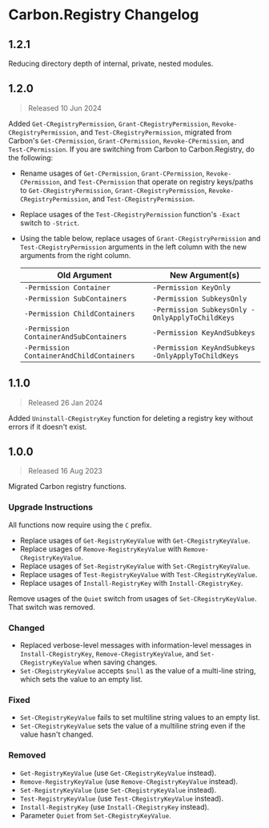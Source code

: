 <!--markdownlint-disable MD012 no-multiple-blanks-->

# Carbon.Registry Changelog

## 1.2.1

Reducing directory depth of internal, private, nested modules.

## 1.2.0

> Released 10 Jun 2024

Added `Get-CRegistryPermission`, `Grant-CRegistryPermission`, `Revoke-CRegistryPermission`, and
`Test-CRegistryPermission`, migrated from Carbon's `Get-CPermission`, `Grant-CPermission`, `Revoke-CPermission`, and
`Test-CPermission`. If you are switching from Carbon to Carbon.Registry, do the following:

* Rename usages of `Get-CPermission`, `Grant-CPermission`, `Revoke-CPermission`, and `Test-CPermission` that operate on
  registry keys/paths to `Get-CRegistryPermission`, `Grant-CRegistryPermission`, `Revoke-CRegistryPermission`, and
  `Test-CRegistryPermission`.
* Replace usages of the `Test-CRegistryPermission` function's `-Exact` switch to `-Strict`.
* Using the table below, replace usages of `Grant-CRegistryPermission` and `Test-CRegistryPermission` arguments in the
  left column with the new arguments from the right column.

  | Old Argument                                            | New Argument(s)
  |---------------------------------------------------------|---------------------------------------------------------
  | `-Permission Container`                                 | `-Permission KeyOnly`
  | `-Permission SubContainers`                             | `-Permission SubkeysOnly`
  | `-Permission ChildContainers`                           | `-Permission SubkeysOnly -OnlyApplyToChildKeys`
  | `-Permission ContainerAndSubContainers`                 | `-Permission KeyAndSubkeys`
  | `-Permission ContainerAndChildContainers`               | `-Permission KeyAndSubkeys -OnlyApplyToChildKeys`


## 1.1.0

> Released 26 Jan 2024

Added `Uninstall-CRegistryKey` function for deleting a registry key without errors if it doesn't exist.


## 1.0.0

> Released 16 Aug 2023

Migrated Carbon registry functions.

### Upgrade Instructions

All functions now require using the `C` prefix.

* Replace usages of `Get-RegistryKeyValue` with `Get-CRegistryKeyValue`.
* Replace usages of `Remove-RegistryKeyValue` with `Remove-CRegistryKeyValue`.
* Replace usages of `Set-RegistryKeyValue` with `Set-CRegistryKeyValue`.
* Replace usages of `Test-RegistryKeyValue` with `Test-CRegistryKeyValue`.
* Replace usages of `Install-RegistryKey` with `Install-CRegistryKey`.

Remove usages of the `Quiet` switch from usages of `Set-CRegistryKeyValue`. That switch was removed.

### Changed

* Replaced verbose-level messages with information-level messages in `Install-CRegistryKey`, `Remove-CRegistryKeyValue`,
and `Set-CRegistryKeyValue` when saving changes.
* `Set-CRegistryKeyValue` accepts `$null` as the value of a multi-line string, which sets the value to an empty list.

### Fixed

* `Set-CRegistryKeyValue` fails to set multiline string values to an empty list.
* `Set-CRegistryKeyValue` sets the value of a multiline string even if the value hasn't changed.

### Removed

* `Get-RegistryKeyValue` (use `Get-CRegistryKeyValue` instead).
* `Remove-RegistryKeyValue` (use `Remove-CRegistryKeyValue` instead).
* `Set-RegistryKeyValue` (use `Set-CRegistryKeyValue` instead).
* `Test-RegistryKeyValue` (use `Test-CRegistryKeyValue` instead).
* `Install-RegistryKey` (use `Install-CRegistryKey` instead).
* Parameter `Quiet` from `Set-CRegistryKeyValue`.
